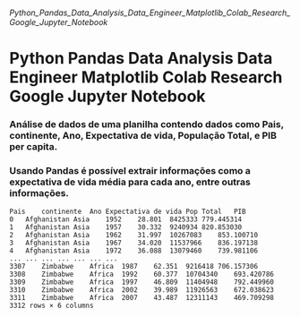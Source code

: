 ###### Python_Pandas_Data_Analysis_Data_Engineer_Matplotlib_Colab_Research_Google_Jupyter_Notebook
# Python Pandas Data Analysis Data Engineer Matplotlib Colab Research Google Jupyter Notebook


### Análise de dados de uma planilha contendo dados como Pais, continente, Ano, Expectativa de vida, População Total, e PIB per capita.
### Usando Pandas é possível extrair informações como a expectativa de vida média para cada ano, entre outras informações.

    Pais	continente	Ano	Expectativa de vida	Pop Total	PIB
    0	Afghanistan	Asia	1952	28.801	8425333	779.445314
    1	Afghanistan	Asia	1957	30.332	9240934	820.853030
    2	Afghanistan	Asia	1962	31.997	10267083	853.100710
    3	Afghanistan	Asia	1967	34.020	11537966	836.197138
    4	Afghanistan	Asia	1972	36.088	13079460	739.981106
    ...	...	...	...	...	...	...
    3307	Zimbabwe	Africa	1987	62.351	9216418	706.157306
    3308	Zimbabwe	Africa	1992	60.377	10704340	693.420786
    3309	Zimbabwe	Africa	1997	46.809	11404948	792.449960
    3310	Zimbabwe	Africa	2002	39.989	11926563	672.038623
    3311	Zimbabwe	Africa	2007	43.487	12311143	469.709298
    3312 rows × 6 columns
